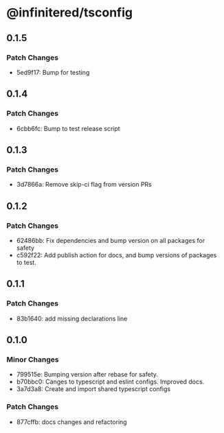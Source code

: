 # @infinitered/tsconfig

## 0.1.5

### Patch Changes

- 5ed9f17: Bump for testing

## 0.1.4

### Patch Changes

- 6cbb6fc: Bump to test release script

## 0.1.3

### Patch Changes

- 3d7866a: Remove skip-ci flag from version PRs

## 0.1.2

### Patch Changes

- 62486bb: Fix dependencies and bump version on all packages for safety
- c592f22: Add publish action for docs, and bump versions of packages to test.

## 0.1.1

### Patch Changes

- 83b1640: add missing declarations line

## 0.1.0

### Minor Changes

- 799515e: Bumping version after rebase for safety.
- b70bbc0: Canges to typescript and eslint configs. Improved docs.
- 3a7d3a8: Create and import shared typescript configs

### Patch Changes

- 877cffb: docs changes and refactoring
